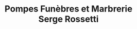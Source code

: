 ---
title: "Pompes Funèbres et Marbrerie Serge Rossetti"
url: /draguignan/pompes-funebres-et-marbrerie-serge-rossetti/
shop: directeurs de funérailles
---